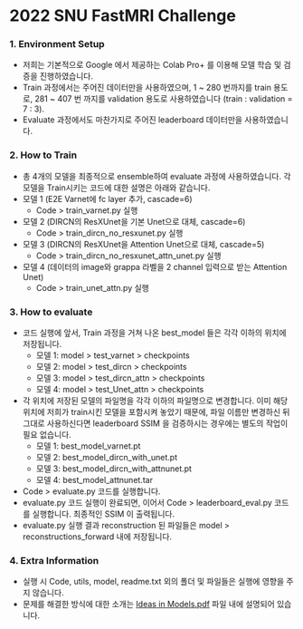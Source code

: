 # 2022 SNU FastMRI Challenge

### 1. Environment Setup
- 저희는 기본적으로 Google 에서 제공하는 Colab Pro+ 를 이용해 모델 학습 및 검증을 진행하였습니다.
- Train 과정에서는 주어진 데이터만을 사용하였으며, 1 ~ 280 번까지를 train 용도로, 281 ~ 407 번 까지를 validation 용도로 사용하였습니다 (train : validation = 7 : 3).
- Evaluate 과정에서도 마찬가지로 주어진 leaderboard 데이터만을 사용하였습니다.


### 2. How to Train
- 총 4개의 모델을 최종적으로 ensemble하여 evaluate 과정에 사용하였습니다. 각 모델을 Train시키는 코드에 대한 설명은 아래와 같습니다.
- 모델 1 (E2E Varnet에 fc layer 추가, cascade=6)
    - Code > train_varnet.py 실행
- 모델 2 (DIRCN의 ResXUnet을 기본 Unet으로 대체, cascade=6)
    - Code > train_dircn_no_resxunet.py 실행
- 모델 3 (DIRCN의 ResXUnet을 Attention Unet으로 대체, cascade=5)
    - Code > train_dircn_no_resxunet_attn_unet.py 실행
- 모델 4 (데이터의 image와 grappa 라벨을 2 channel 입력으로 받는 Attention Unet)
    - Code > train_unet_attn.py 실행


### 3. How to evaluate
- 코드 실행에 앞서, Train 과정을 거쳐 나온 best_model 들은 각각 이하의 위치에 저장됩니다.
    - 모델 1: model > test_varnet > checkpoints
    - 모델 2: model > test_dircn > checkpoints
    - 모델 3: model > test_dircn_attn > checkpoints
    - 모델 4: model > test_Unet_attn > checkpoints
- 각 위치에 저장된 모델의 파일명을 각각 이하의 파일명으로 변경합니다. 이미 해당 위치에 저희가 train시킨 모델을 포함시켜 놓았기 때문에, 파일 이름만 변경하신 뒤 그대로 사용하신다면 leaderboard SSIM 을 검증하시는 경우에는 별도의 작업이 필요 없습니다.
    - 모델 1: best_model_varnet.pt
    - 모델 2: best_model_dircn_with_unet.pt
    - 모델 3: best_model_dircn_with_attnunet.pt
    - 모델 4: best_model_attnunet.tar
- Code > evaluate.py 코드를 실행합니다.
- evaluate.py 코드 실행이 완료되면, 이어서 Code > leaderboard_eval.py 코드를 실행합니다. 최종적인 SSIM 이 출력됩니다.
- evaluate.py 실행 결과 reconstruction 된 파일들은 model > reconstructions_forward 내에 저장됩니다.


### 4. Extra Information
- 실행 시 Code, utils, model, readme.txt 외의 폴더 및 파일들은 실행에 영향을 주지 않습니다.
- 문제를 해결한 방식에 대한 소개는 [Ideas in Models.pdf](https://github.com/frogyunmax/fastMRI/blob/master/Ideas%20in%20Models.pdf) 파일 내에 설명되어 있습니다.

